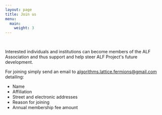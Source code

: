 ```yaml
---
layout: page
title: Join us
menu:
  main:
    weight: 3
---
```

<br>

Interested individuals and institutions can become members of the ALF Association and thus support and help steer ALF Project's future development.
<p> </p>

For joining simply send an email to algorithms.lattice.fermions@gmail.com detailing:
* Name
* Affiliation
* Street and electronic addresses
* Reason for joining
* Annual membership fee amount
